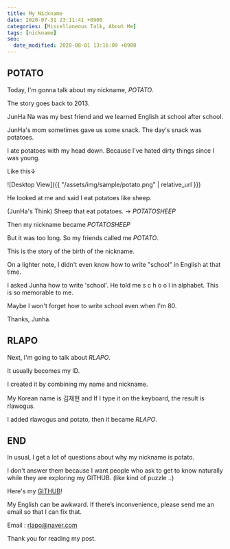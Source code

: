 ```yaml
---
title: My Nickname
date: 2020-07-31 23:11:41 +0900
categories: [Miscellaneous Talk, About Me]
tags: [nickname]
seo:
  date_modified: 2020-08-01 13:16:09 +0900
---
```


## POTATO

Today, I'm gonna talk about my nickname, *POTATO*.

The story goes back to 2013.

JunHa Na was my best friend and we learned English at school after school.

JunHa's mom sometimes gave us some snack. The day's snack was potatoes.

I ate potatoes with my head down. Because I've hated dirty things since I was young.

Like this↓

![Desktop View]({{ "/assets/img/sample/potato.png" | relative_url }})

He looked at me and said I eat potatoes like sheep. 

(JunHa's Think) Sheep that eat potatoes. -> *POTATOSHEEP*

Then my nickname became *POTATOSHEEP*

But it was too long. So my friends called me *POTATO*.

This is the story of the birth of the nickname.

On a lighter note, I didn't even know how to write "school" in English at that time.

I asked Junha how to write 'school'. He told me s c h o o l in alphabet. This is so memorable to me.

Maybe I won't forget how to write school even when I'm 80.

Thanks, Junha.


## RLAPO

Next, I'm going to talk about *RLAPO*.

It usually becomes my ID.

I created it by combining my name and nickname.

My Korean name is 김재현 and If I type it on the keyboard, the result is rlawogus.

I added rlawogus and potato, then it became *RLAPO*.


## END

In usual, I get a lot of questions about why my nickname is potato.

I don't answer them because I want people who ask to get to know naturally while they are exploring my GITHUB. (like kind of puzzle ..)

Here's my [GITHUB](https://github.com/rlapo213)!

My English can be awkward. If there’s inconvenience, please send me an email so that I can fix that.

Email : rlapo@naver.com

Thank you for reading my post.


